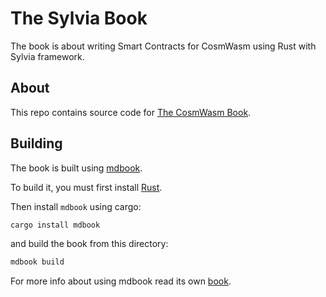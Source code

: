 # The Sylvia Book

The book is about writing Smart Contracts for CosmWasm using Rust with Sylvia framework.

## About

This repo contains source code for [The CosmWasm Book](https://cosmwasm.github.io/sylvia-book/).

## Building

The book is built using [mdbook](https://github.com/rust-lang/mdBook).

To build it, you must first install [Rust](https://www.rust-lang.org/tools/install).

Then install `mdbook` using cargo:

```bash
cargo install mdbook
```

and build the book from this directory:

```bash
mdbook build
```

For more info about using mdbook read its own [book](https://rust-lang.github.io/mdBook/index.html).
